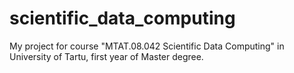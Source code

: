 # scientific_data_computing
My project for course "MTAT.08.042 Scientific Data Computing" in University of Tartu, first year of Master degree.
